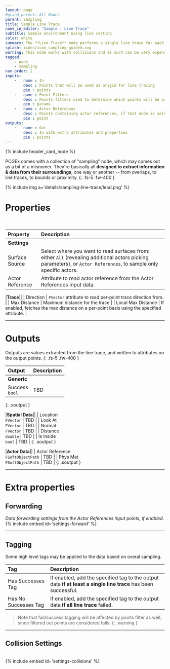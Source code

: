 ```yaml
---
layout: page
#grand_parent: All Nodes
parent: Sampling
title: Sample Line Trace
name_in_editor: "Sample : Line Trace"
subtitle: Sample environment using line casting
color: white
summary: The **Line Trace** node performs a single line trace for each point, using a local attribute or property as direction & size.
splash: icons/icon_sampling-guided.svg
warning: This node works with collisions and as such can be very expensive on large datasets.
tagged: 
    - node
    - sampling
nav_order: 2
inputs:
    -   name : In
        desc : Points that will be used as origin for line tracing
        pin : points
    -   name : Point Filters
        desc : Points filters used to determine which points will be processed. Filtered out points will be treated as failed sampling.
        pin : params
    -   name : Actor References
        desc : Points containing actor references, if that mode is selected.
        pin : point
outputs:
    -   name : Out
        desc : In with extra attributes and properties
        pin : points
---
```


{% include header_card_node %}

PCGEx comes with a collection of "sampling" node, which may comes out as a bit of a misnomer. They're basically all **designed to extract information & data from their surroundings**, one way or another -- from overlaps, to line traces, to bounds or proximity.
{: .fs-5 .fw-400 } 

{% include img a='details/sampling-line-trace/lead.png' %}

# Properties
<br>

| Property       | Description          |
|:-------------|:------------------|
|**Settings**||
| Surface Source     | Select where you want to read surfaces from: either `All` (revealing additional actors picking parameters), or `Actor References`, to sample only specific actors. |
| Actor Reference     | Attribute to read actor reference from the Actor References input data. |

|**Trace**||
| Direction     | `FVector` attribute to read per-point trace direction from. |
| Max Distance     | Maximum distance for the trace |
| Local Max Distance     | If enabled, fetches the max distance on a per-point basis using the specified attribute. |

---
# Outputs
Outputs are values extracted from the line trace, and written to attributes on the output points.
{: .fs-5 .fw-400 }  


| Output       | Description          |
|:-------------|:------------------|
|**Generic**||
| <span class="eout">Success</span><br>`bool` | TBD |
{: .soutput }

|**Spatial Data**||
| <span class="eout">Location</span><br>`FVector`     | TBD |
| <span class="eout">Look At</span><br>`FVector`     | TBD |
| <span class="eout">Normal</span><br>`FVector`     | TBD |
| <span class="eout">Distance</span><br>`double`     | TBD |
| <span class="eout">Is Inside</span><br>`bool`     | TBD |
{: .soutput }

|**Actor Data**||
| <span class="eout">Actor Reference</span><br>`FSoftObjectPath`     | TBD |
| <span class="eout">Phys Mat</span><br>`FSoftObjectPath`     | TBD |
{: .soutput }

---
# Extra properties

## Forwarding
*Data forwarding settings from the Actor References input points, if enabled.*
<br>
{% include embed id='settings-forward' %}

---
## Tagging
Some high level tags may be applied to the data based on overal sampling.
<br>

| Tag       | Description          |
|:-------------|:------------------|
| <span class="etag">Has Successes Tag</span>     | If enabled, add the specified tag to the output data **if at least a single line trace** has been successful. |
| <span class="etag">Has No Successes Tag</span>     | If enabled, add the specified tag to the output data **if all line trace** failed. |

> Note that fail/success tagging will be affected by points filter as well; since filtered out points are considered fails.
{: .warning }

---
## Collision Settings
<br>
{% include embed id='settings-collisions' %}
